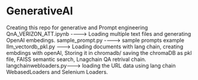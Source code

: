 # GenerativeAI
Creating this repo for generative and Prompt engineering 
QnA_VERIZON_ATT.ipynb  ----> Loading multiple text files and generating OpenAI embedings. 
sample_prompt.py ----> sample prompts example
llm_vectordb_pkl.py ---> Loading documents with lang chain, creating embdings with openAI, Storing it in chromadb/ saving the chromaDB as pkl file, FAISS semantic search, Lnagchain QA retrival chain.
langchainwebloaders.py---> loading the URL data using lang chain WebasedLoaders and Selenium Loaders.
